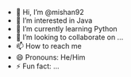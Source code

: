 - 👋 Hi, I’m @mishan92
- 👀 I’m interested in Java
- 🌱 I’m currently learning Python 
- 💞️ I’m looking to collaborate on ...
- 📫 How to reach me 
- 😄 Pronouns: He/Him
- ⚡ Fun fact: ...

<!---
mishan92 is a ✨ special ✨ repository because its `README.md` (this file) appears on your GitHub profile.
You can click the Preview link to take a look at your changes.
--->
